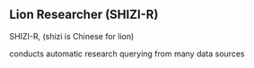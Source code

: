 ## Lion Researcher (SHIZI-R)


SHIZI-R, (shizi is Chinese for lion)

conducts automatic research querying from many data sources